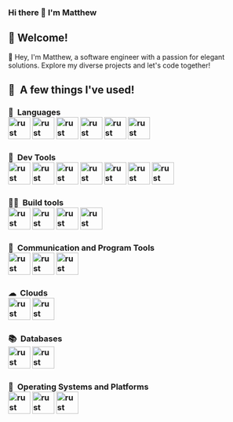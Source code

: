 ### Hi there 👋 I'm Matthew
## 🎈 Welcome!
👋 Hey, I'm Matthew, a software engineer with a passion for elegant solutions. Explore my diverse projects and let's code together!
<h2> 🚀 &nbsp;A few things I've used!<br>
<h3> 🦜 &nbsp;Languages<br>
<img src="https://cdn.jsdelivr.net/gh/devicons/devicon/icons/c/c-plain.svg" alt="rust logo" width="45" height="45"; />
<img src="https://cdn.jsdelivr.net/gh/devicons/devicon/icons/cplusplus/cplusplus-original.svg" alt="rust logo" width="45" height="45"; />
<img src="https://cdn.jsdelivr.net/gh/devicons/devicon/icons/go/go-original-wordmark.svg" alt="rust logo" width="45" height="45"; />
<img src="https://cdn.jsdelivr.net/gh/devicons/devicon/icons/rails/rails-plain-wordmark.svg" alt="rust logo" width="45" height="45"; />
<img src="https://cdn.jsdelivr.net/gh/devicons/devicon/icons/rust/rust-plain.svg" alt="rust logo" width="45" height="45";/>
<img src="https://cdn.jsdelivr.net/gh/devicons/devicon/icons/terraform/terraform-original-wordmark.svg" alt="rust logo" width="45" height="45"; />
<h3> 🔧 &nbsp;Dev Tools<br>
<img src="https://cdn.jsdelivr.net/gh/devicons/devicon/icons/bash/bash-original.svg" alt="rust logo" width="45" height="45"; />
<img src="https://cdn.jsdelivr.net/gh/devicons/devicon/icons/bitbucket/bitbucket-original-wordmark.svg" alt="rust logo" width="45" height="45"; />
<img src="https://cdn.jsdelivr.net/gh/devicons/devicon/icons/docker/docker-original-wordmark.svg" alt="rust logo" width="45" height="45"; />
<img src="https://cdn.jsdelivr.net/gh/devicons/devicon/icons/github/github-original-wordmark.svg" alt="rust logo" width="45" height="45"; />
<img src="https://cdn.jsdelivr.net/gh/devicons/devicon/icons/git/git-original-wordmark.svg" alt="rust logo" width="45" height="45"; />
<img src="https://cdn.jsdelivr.net/gh/devicons/devicon/icons/ssh/ssh-original-wordmark.svg" alt="rust logo" width="45" height="45"; />
<img src="https://cdn.jsdelivr.net/gh/devicons/devicon/icons/vscode/vscode-original.svg" alt="rust logo" width="45" height="45"; />
<h3> 👷‍♀️ &nbsp;Build tools<br>
<img src="https://cdn.jsdelivr.net/gh/devicons/devicon/icons/argocd/argocd-original-wordmark.svg" alt="rust logo" width="45" height="45"; />
<img src="https://cdn.jsdelivr.net/gh/devicons/devicon/icons/circleci/circleci-plain-wordmark.svg" alt="rust logo" width="45" height="45"; />
<img src="https://cdn.jsdelivr.net/gh/devicons/devicon/icons/cmake/cmake-original-wordmark.svg" alt="rust logo" width="45" height="45"; />
<img src="https://cdn.jsdelivr.net/gh/devicons/devicon/icons/gradle/gradle-plain-wordmark.svg" alt="rust logo" width="45" height="45"; />
<h3> 📣 &nbsp;Communication and Program Tools<br>
<img src="https://cdn.jsdelivr.net/gh/devicons/devicon/icons/jira/jira-original-wordmark.svg" alt="rust logo" width="45" height="45"; />
<img src="https://cdn.jsdelivr.net/gh/devicons/devicon/icons/markdown/markdown-original.svg" alt="rust logo" width="45" height="45"; />
<img src="https://cdn.jsdelivr.net/gh/devicons/devicon/icons/slack/slack-original.svg" alt="rust logo" width="45" height="45"; />
<h3> ☁ &nbsp;Clouds<br>
<img src="https://cdn.jsdelivr.net/gh/devicons/devicon/icons/amazonwebservices/amazonwebservices-original-wordmark.svg" alt="rust logo" width="45" height="45"; />
<img src="https://cdn.jsdelivr.net/gh/devicons/devicon/icons/azure/azure-original-wordmark.svg" alt="rust logo" width="45" height="45"; />
<h3> 📚 &nbsp;Databases<br>
<img src="https://cdn.jsdelivr.net/gh/devicons/devicon/icons/postgresql/postgresql-original-wordmark.svg" alt="rust logo" width="45" height="45"; />
<img src="https://cdn.jsdelivr.net/gh/devicons/devicon/icons/redis/redis-original.svg" alt="rust logo" width="45" height="45";/>
<h3> 🧬 &nbsp;Operating Systems and Platforms<br>
<img src="https://cdn.jsdelivr.net/gh/devicons/devicon/icons/linux/linux-original.svg" alt="rust logo" width="45" height="45"; />
<img src="https://cdn.jsdelivr.net/gh/devicons/devicon/icons/ubuntu/ubuntu-plain-wordmark.svg" alt="rust logo" width="45" height="45"; />
<img src="https://cdn.jsdelivr.net/gh/devicons/devicon/icons/kubernetes/kubernetes-plain-wordmark.svg" alt="rust logo" width="45" height="45"; />